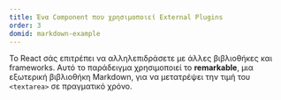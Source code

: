 ```yaml
---
title: Ένα Component που χρησιμοποιεί External Plugins
order: 3
domid: markdown-example
---
```


Το React σάς επιτρέπει να αλληλεπιδράσετε με άλλες βιβλιοθήκες και frameworks. Αυτό το παράδειγμα χρησιμοποιεί το **remarkable**, μια εξωτερική βιβλιοθήκη Markdown, για να μετατρέψει την τιμή του `<textarea>` σε πραγματικό χρόνο.